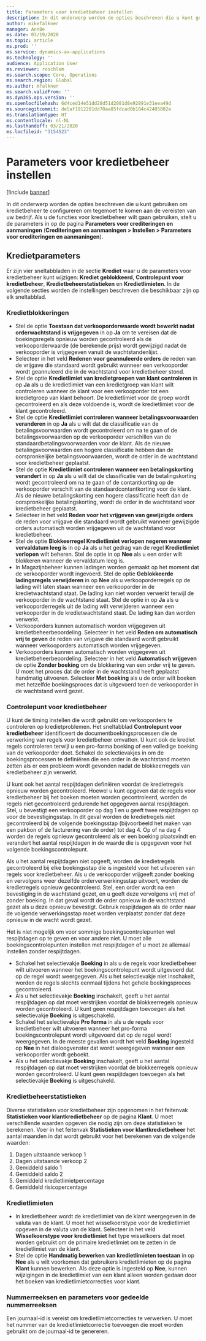 ```yaml
---
title: Parameters voor kredietbeheer instellen
description: In dit onderwerp worden de opties beschreven die u kunt gebruiken om kredietbeheer te configureren om tegemoet te komen aan de vereisten van uw bedrijf.
author: mikefalkner
manager: AnnBe
ms.date: 03/19/2020
ms.topic: article
ms.prod: ''
ms.service: dynamics-ax-applications
ms.technology: ''
audience: Application User
ms.reviewer: roschlom
ms.search.scope: Core, Operations
ms.search.region: Global
ms.author: mfalkner
ms.search.validFrom: ''
ms.dyn365.ops.version: ''
ms.openlocfilehash: 6d4ced14e51dd28d51d2081d8e92891e31eea49d
ms.sourcegitcommit: de5af1912201dd70aa85fdcad0b184c42405802e
ms.translationtype: HT
ms.contentlocale: nl-NL
ms.lasthandoff: 03/21/2020
ms.locfileid: "3154523"
---
```

# <a name="credit-management-parameters-setup"></a>Parameters voor kredietbeheer instellen

[!include [banner](../includes/banner.md)]

In dit onderwerp worden de opties beschreven die u kunt gebruiken om kredietbeheer te configureren om tegemoet te komen aan de vereisten van uw bedrijf. Als u de functies voor kredietbeheer wilt gaan gebruiken, stelt u de parameters in op de pagina **Parameters voor crediteringen en aanmaningen** (**Crediteringen en aanmaningen \> Instellen \> Parameters voor crediteringen en aanmaningen**).

## <a name="credit-parameters"></a>Kredietparameters

Er zijn vier sneltabbladen in de sectie **Krediet** waar u de parameters voor kredietbeheer kunt wijzigen: **Krediet geblokkeerd**, **Controlepunt voor kredietbeheer**, **Kredietbeheerstatistieken** en **Kredietlimieten**. In de volgende secties worden de instellingen beschreven die beschikbaar zijn op elk sneltabblad.

### <a name="credit-holds"></a>Kredietblokkeringen

- Stel de optie **Toestaan dat verkooporderwaarde wordt bewerkt nadat orderwachtstand is vrijgegeven** in op **Ja** om te vereisen dat de boekingsregels opnieuw worden gecontroleerd als de verkooporderwaarde (de berekende prijs) wordt gewijzigd nadat de verkooporder is vrijgegeven vanuit de wachtstandenlijst. .
- Selecteer in het veld **Redenen voor geannuleerde orders** de reden van de vrijgave die standaard wordt gebruikt wanneer een verkooporder wordt geannuleerd die in de wachtstand voor kredietbeheer stond.
- Stel de optie **Kredietlimiet van kredietgroepen van klant controleren** in op **Ja** als u de kredietlimiet van een kredietgroep van klant wilt controleren wanneer de klant voor een verkooporder tot een kredietgroep van klant behoort. De kredietlimiet voor de groep wordt gecontroleerd en als deze voldoende is, wordt de kredietlimiet voor de klant gecontroleerd.
- Stel de optie **Kredietlimiet controleren wanneer betalingsvoorwaarden veranderen** in op **Ja** als u wilt dat de classificatie van de betalingsvoorwaarden wordt gecontroleerd om na te gaan of de betalingsvoorwaarden op de verkooporder verschillen van de standaardbetalingsvoorwaarden voor de klant. Als de nieuwe betalingsvoorwaarden een hogere classificatie hebben dan de oorspronkelijke betalingsvoorwaarden, wordt de order in de wachtstand voor kredietbeheer geplaatst.
- Stel de optie **Kredietlimiet controleren wanneer een betalingskorting verandert** in op **Ja** als u wilt dat de classificatie van de betalingskorting wordt gecontroleerd om na te gaan of de contantkorting op de verkooporder verschilt van de standaardcontantkorting voor de klant. Als de nieuwe betalingskorting een hogere classificatie heeft dan de oorspronkelijke betalingskorting, wordt de order in de wachtstand voor kredietbeheer geplaatst.
- Selecteer in het veld **Reden voor het vrijgeven van gewijzigde orders** de reden voor vrijgave die standaard wordt gebruikt wanneer gewijzigde orders automatisch worden vrijgegeven uit de wachtstand voor kredietbeheer.
- Stel de optie **Blokkeerregel Kredietlimiet verlopen negeren wanneer vervaldatum leeg is** in op **Ja** als u het gedrag van de regel **Kredietlimiet verlopen** wilt beheren. Stel de optie in op **Nee** als u een order wilt blokkeren wanneer de vervaldatum leeg is.
- In Magazijnbeheer kunnen ladingen worden gemaakt op het moment dat de verkooporder wordt ingevoerd. Stel de optie **Geblokkeerde ladingsregels verwijderen** in op **Nee** als u verkooporderregels op de lading wilt laten staan wanneer een verkooporder in de kredietwachtstand staat. De lading kan niet worden verwerkt terwijl de verkooporder in de wachtstand staat. Stel de optie in op **Ja** als u verkooporderregels uit de lading wilt verwijderen wanneer een verkooporder in de kredietwachtstand staat. De lading kan dan worden verwerkt.
- Verkooporders kunnen automatisch worden vrijgegeven uit kredietbeheerbeoordeling. Selecteer in het veld **Reden om automatisch vrij te geven** de reden van vrijgave die standaard wordt gebruikt wanneer verkooporders automatisch worden vrijgegeven.
- Verkooporders kunnen automatisch worden vrijgegeven uit kredietbeheerbeoordeling. Selecteer in het veld **Automatisch vrijgeven** de optie **Zonder boeking** om de blokkering van een order vrij te geven. U moet het proces dat de order in de wachtstand heeft geplaatst handmatig uitvoeren. Selecteer **Met boeking** als u de order wilt boeken met hetzelfde boekingsproces dat is uitgevoerd toen de verkooporder in de wachtstand werd gezet.

### <a name="credit-management-checkpoint"></a>Controlepunt voor kredietbeheer

U kunt de timing instellen die wordt gebruikt om verkooporders te controleren op kredietproblemen. Het sneltabblad **Controlepunt voor kredietbeheer** identificeert de documentboekingsprocessen die de verwerking van regels voor kredietbeheer omvatten. U kunt ook de krediet regels controleren terwijl u een pro-forma boeking of een volledige boeking van de verkooporder doet. Schakel de selectievakjes in om de boekingsprocessen te definiëren die een order in de wachtstand moeten zetten als er een probleem wordt gevonden nadat de blokkeerregels van kredietbeheer zijn verwerkt.

U kunt ook het aantal respijtdagen definiëren voordat de kredietregels opnieuw worden gecontroleerd. Hoewel u kunt opgeven dat de regels voor kredietbeheer bij het boeken moeten worden gecontroleerd, worden de regels niet gecontroleerd gedurende het opgegeven aantal respijtdagen. Stel, u bevestigt een verkooporder op dag 1 en u geeft twee respijtdagen op voor de bevestigingsstap. In dit geval worden de kredietregels niet gecontroleerd bij de volgende boekingsstap (bijvoorbeeld het maken van een pakbon of de facturering van de order) tot dag 4. Op of na dag 4 worden de regels opnieuw gecontroleerd als er een boeking plaatsvindt en verandert het aantal respijtdagen in de waarde die is opgegeven voor het volgende boekingscontrolepunt.

Als u het aantal respijtdagen niet opgeeft, worden de kredietregels gecontroleerd bij elke boekingsstap die is ingesteld voor het uitvoeren van regels voor kredietbeheer. Als u de verkooporder vrijgeeft zonder boeking en vervolgens weer dezelfde orderverwerkingsstap uitvoert, worden de kredietregels opnieuw gecontroleerd. Stel, een order wordt na een bevestiging in de wachtstand gezet, en u geeft deze vervolgens vrij met of zonder boeking. In dat geval wordt de order opnieuw in de wachtstand gezet als u deze opnieuw bevestigt. Gebruik respijtdagen als de order naar de volgende verwerkingsstap moet worden verplaatst zonder dat deze opnieuw in de wacht wordt gezet.

Het is niet mogelijk om voor sommige boekingscontrolepunten wel respijtdagen op te geven en voor andere niet. U moet alle boekingscontrolepunten instellen met respijtdagen of u moet ze allemaal instellen zonder respijtdagen.

- Schakel het selectievakje **Boeking** in als u de regels voor kredietbeheer wilt uitvoeren wanneer het boekingscontrolepunt wordt uitgevoerd dat op de regel wordt weergegeven. Als u het selectievakje niet inschakelt, worden de regels slechts eenmaal tijdens het gehele boekingsproces gecontroleerd.
- Als u het selectievakje **Boeking** inschakelt, geeft u het aantal respijtdagen op dat moet verstrijken voordat de blokkeerregels opnieuw worden gecontroleerd. U kunt geen respijtdagen toevoegen als het selectievakje **Boeking** is uitgeschakeld.
- Schakel het selectievakje **Pro forma** in als u de regels voor kredietbeheer wilt uitvoeren wanneer het pro-forma boekingscontrolepunt wordt uitgevoerd dat op de regel wordt weergegeven. In de meeste gevallen wordt het veld **Boeking** ingesteld op **Nee** in het dialoogvenster dat wordt weergegeven wanneer een verkooporder wordt geboekt.
- Als u het selectievakje **Boeking** inschakelt, geeft u het aantal respijtdagen op dat moet verstrijken voordat de blokkeerregels opnieuw worden gecontroleerd. U kunt geen respijtdagen toevoegen als het selectievakje **Boeking** is uitgeschakeld.

### <a name="credit-management-statistics"></a>Kredietbeheerstatistieken

Diverse statistieken voor kredietbeheer zijn opgenomen in het feitenvak **Statistieken voor klantkredietbeheer** op de pagina **Klant**. U moet verschillende waarden opgeven die nodig zijn om deze statistieken te berekenen. Voer in het feitenvak **Statistieken voor klantkredietbeheer** het aantal maanden in dat wordt gebruikt voor het berekenen van de volgende waarden:

1. Dagen uitstaande verkoop 1
2. Dagen uitstaande verkoop 2
3. Gemiddeld saldo 1
4. Gemiddeld saldo 2
5. Gemiddeld kredietlimietpercentage
6. Gemiddeld risicopercentage

### <a name="credit-limits"></a>Kredietlimieten

- In kredietbeheer wordt de kredietlimiet van de klant weergegeven in de valuta van de klant. U moet het wisselkoerstype voor de kredietlimiet opgeven in de valuta van de klant. Selecteer in het veld **Wisselkoerstype voor kredietlimiet** het type wisselkoers dat moet worden gebruikt om de primaire kredietlimiet om te zetten in de kredietlimiet van de klant.
- Stel de optie **Handmatig bewerken van kredietlimieten toestaan** in op **Nee** als u wilt voorkomen dat gebruikers kredietlimieten op de pagina **Klant** kunnen bewerken. Als deze optie is ingesteld op **Nee**, kunnen wijzigingen in de kredietlimiet van een klant alleen worden gedaan door het boeken van kredietlimietcorrecties voor klant.

### <a name="number-sequences-and-shared-number-sequence-parameters"></a>Nummerreeksen en parameters voor gedeelde nummerreeksen

Een journaal-id is vereist om kredietlimietcorrecties te verwerken. U moet het nummer van de kredietlimietcorrectie toevoegen die moet worden gebruikt om de journaal-id te genereren.

